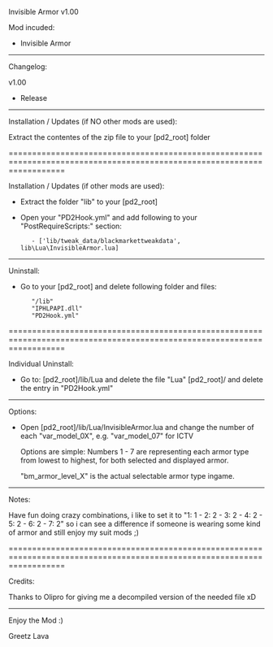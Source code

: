 Invisible Armor v1.00



Mod incuded:

- Invisible Armor

------------------------------------------------------------------------------------------------------------------------

Changelog:

v1.00

- Release

------------------------------------------------------------------------------------------------------------------------

Installation / Updates (if NO other mods are used):

Extract the contentes of the zip file to your [pd2_root] folder

========================================================================================================================

Installation / Updates (if other mods are used):

- Extract the folder "lib" to your [pd2_root]

- Open your "PD2Hook.yml" and add following to your "PostRequireScripts:" section:

		 - ['lib/tweak_data/blackmarkettweakdata', lib\Lua\InvisibleArmor.lua]

------------------------------------------------------------------------------------------------------------------------

Uninstall:

- Go to your [pd2_root] and delete following folder and files:
         
         "/lib"
         "IPHLPAPI.dll"
         "PD2Hook.yml"

========================================================================================================================

Individual Uninstall:

- Go to: [pd2_root]/lib/Lua and delete the file "Lua"
   	     [pd2_root]/ and delete the entry in "PD2Hook.yml"

------------------------------------------------------------------------------------------------------------------------

Options:

- Open [pd2_root]/lib/Lua/InvisibleArmor.lua and change the number of each "var_model_0X", e.g. "var_model_07" for ICTV
  
  Options are simple: Numbers 1 - 7 are representing each armor type from lowest to highest, for both selected and 
  displayed armor. 

  "bm_armor_level_X" is the actual selectable armor type ingame. 

------------------------------------------------------------------------------------------------------------------------

Notes:

Have fun doing crazy combinations, i like to set it to "1: 1 - 2: 2 - 3: 2 - 4: 2 - 5: 2 - 6: 2 - 7: 2" so i can see a
difference if someone is wearing some kind of armor and still enjoy my suit mods ;)

========================================================================================================================

Credits:

Thanks to Olipro for giving me a decompiled version of the needed file xD

------------------------------------------------------------------------------------------------------------------------

Enjoy the Mod :)

Greetz Lava
